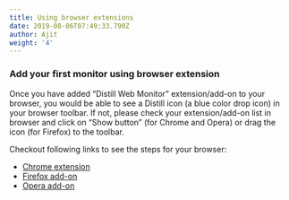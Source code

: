 ```yaml
---
title: Using browser extensions
date: 2019-08-06T07:49:33.790Z
author: Ajit
weight: '4'
---
```

### Add your first monitor using browser extension

Once you have added “Distill Web Monitor” extension/add-on to your browser, you would be able to see a Distill icon (a blue color drop icon) in your browser toolbar. If not, please check your extension/add-on list in browser and click on “Show button” (for Chrome and Opera) or drag the icon (for Firefox) to the toolbar.

Checkout following links to see the steps for your browser:

* [Chrome extension](https://distill.io/help/gettingstarted/chrome "gettingstarted:chrome")
* [Firefox add-on](https://distill.io/help/gettingstarted/firefox "gettingstarted:firefox")
* [Opera add-on](https://distill.io/help/gettingstarted/opera "gettingstarted:opera")
